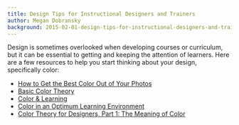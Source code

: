 ```yaml
---
title: Design Tips for Instructional Designers and Trainers
author: Megan Dobransky
background: 2015-02-01-design-tips-for-instructional-designers-and-trainers.jpg
---
```

Design is sometimes overlooked when developing courses or curriculum, but it can be essential to getting and keeping the attention of learners. Here are a few resources to help you start thinking about your design, specifically color:

* [How to Get the Best Color Out of Your Photos](http://bit.ly/151X3CW)
* [Basic Color Theory](http://bit.ly/151Xddm)
* [Color & Learning](http://bit.ly/151XnBC) 
* [Color in an Optimum Learning Environment](http://bit.ly/151XCwl)
* [Color Theory for Designers, Part 1: The Meaning of Color](http://bit.ly/151Yd14) 
